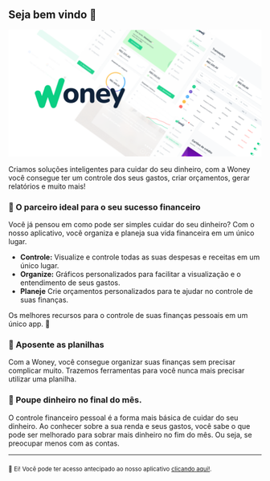 ## Seja bem vindo 👋

![Woney cover](https://github.com/woneylabs/.github/blob/main/assets/Cover.png)

Criamos soluções inteligentes para cuidar do seu dinheiro, com a Woney você consegue ter um controle dos seus gastos, criar orçamentos, gerar relatórios e muito mais!

### 🤝 O parceiro ideal para o seu sucesso financeiro

Você já pensou em como pode ser simples cuidar do seu dinheiro? Com o nosso aplicativo, você organiza e planeja sua vida financeira em um único lugar.

- **Controle:** Visualize e controle todas as suas despesas e receitas em um único lugar.
- **Organize:** Gráficos personalizados para facilitar a visualização e o entendimento de seus gastos.
- **Planeje** Crie orçamentos personalizados para te ajudar no controle de suas finanças.

Os melhores recursos para o controle de suas finanças pessoais em um único app. 🙌

### 👋 Aposente as planilhas

Com a Woney, você consegue organizar suas finanças sem precisar complicar muito. Trazemos ferramentas para você nunca mais precisar utilizar uma planilha.

### 🤑 Poupe dinheiro no final do mês.

O controle financeiro pessoal é a forma mais básica de cuidar do seu dinheiro. Ao conhecer sobre a sua renda e seus gastos, você sabe o que pode ser melhorado para sobrar mais dinheiro no fim do mês. Ou seja, se preocupar menos com as contas.

---

<sub>🤫 Ei! Você pode ter acesso antecipado ao nosso aplicativo [clicando aqui!](https://form.typeform.com/to/h4lHvv9g).</sub>

<!--
Made with 💚
-->
